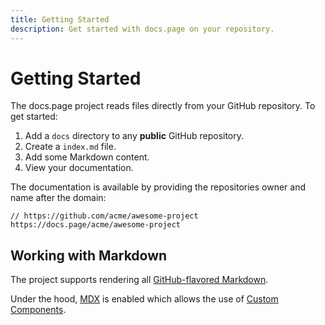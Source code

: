```yaml
---
title: Getting Started
description: Get started with docs.page on your repository.
---
```


# Getting Started

The docs.page project reads files directly from your GitHub repository. To get started:

1. Add a `docs` directory to any **public** GitHub repository.
2. Create a `index.md` file.
3. Add some Markdown content.
4. View your documentation.

The documentation is available by providing the repositories owner and name after the domain:

```
// https://github.com/acme/awesome-project
https://docs.page/acme/awesome-project
```

## Working with Markdown

The project supports rendering all [GitHub-flavored Markdown](https://github.com/adam-p/markdown-here/wiki/Markdown-Cheatsheet).

Under the hood, [MDX](https://github.com/mdx-js/mdx) is enabled which allows the use of [Custom Components](/components).

